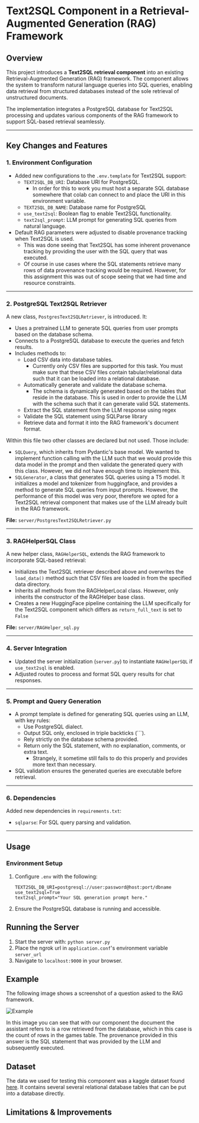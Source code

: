 # Text2SQL Component in a Retrieval-Augmented Generation (RAG) Framework

## Overview
This project introduces a **Text2SQL retrieval component** into an existing Retrieval-Augmented Generation (RAG) framework. The component allows the system to transform natural language queries into SQL queries, enabling data retrieval from structured databases instead of the sole retrieval of unstructured documents.

The implementation integrates a PostgreSQL database for Text2SQL processing and updates various components of the RAG framework to support SQL-based retrieval seamlessly.

---

## Key Changes and Features

### 1. **Environment Configuration**
- Added new configurations to the `.env.template` for Text2SQL support:
  - `TEXT2SQL_DB_URI`: Database URI for PostgreSQL.
    - In order for this to work you must host a separate SQL database somewhere that colab can connect to and place the URI in this environment variable.
  - `TEXT2SQL_DB_NAME`: Database name for PostgreSQL
  - `use_text2sql`: Boolean flag to enable Text2SQL functionality.
  - `text2sql_prompt`: LLM prompt for generating SQL queries from natural language.
- Default RAG parameters were adjusted to disable provenance tracking when Text2SQL is used.
    - This was done seeing that Text2SQL has some inherent provenance tracking by providing the user with the SQL query that was executed.
    - Of course in use cases where the SQL statements retrieve many rows of data provenance tracking would be required. However, for this assignment this was out of scope seeing that we had time and resource constraints.

---

### 2. **PostgreSQL Text2SQL Retriever**
A new class, `PostgresText2SQLRetriever`, is introduced. It:
- Uses a pretrained LLM to generate SQL queries from user prompts based on the database schema.
- Connects to a PostgreSQL database to execute the queries and fetch results.
- Includes methods to:
  - Load CSV data into database tables.
    - Currently only CSV files are supported for this task. You must make sure that these CSV files contain tabular/relational data such that it can be loaded into a relational database.
  - Automatically generate and validate the database schema.
    - The schema is dynamically generated based on the tables that reside in the database. This is used in order to provide the LLM with the schema such that it can generate valid SQL statements. 
  - Extract the SQL statement from the LLM response using regex
  - Validate the SQL statement using SQLParse library
  - Retrieve data and format it into the RAG framework's document format.

Within this file two other classes are declared but not used. Those include:
- `SQLQuery`, which inherits from Pydantic's base model. We wanted to implement function calling with the LLM such that we would provide this data model in the prompt and then validate the generated query with this class. However, we did not have enough time to implement this.
- `SQLGenerator`, a class that generates SQL queries using a T5 model. It initializes a model and tokenizer from huggingface, and provides a method to generate SQL queries from input prompts. However, the performance of this model was very poor, therefore we opted for a Text2SQL retrieval component that makes use of the LLM already built in the RAG framework. 


**File:** `server/PostgresText2SQLRetriever.py`

---

### 3. **RAGHelperSQL Class**
A new helper class, `RAGHelperSQL`, extends the RAG framework to incorporate SQL-based retrieval:
- Initializes the Text2SQL retriever described above and overwrites the ```load_data()``` method such that CSV files are loaded in from the specified data directory.
- Inherits all methods from the RAGHelperLocal class. However, only inherits the constructor of the RAGHelper base class.
- Creates a new HuggingFace pipeline containing the LLM specifically for the Text2SQL component which differs as `return_full_text` is set to `False`

**File:** `server/RAGHelper_sql.py`

---

### 4. **Server Integration**
- Updated the server initialization (`server.py`) to instantiate `RAGHelperSQL` if `use_text2sql` is enabled.
- Adjusted routes to process and format SQL query results for chat responses.

---

### 5. **Prompt and Query Generation**
- A prompt template is defined for generating SQL queries using an LLM, with key rules:
  - Use PostgreSQL dialect.
  - Output SQL only, enclosed in triple backticks (\`\`\`).
  - Rely strictly on the database schema provided.
  - Return only the SQL statement, with no explanation, comments, or extra text.
    - Strangely, it sometime still fails to do this properly and provides more text than necessary. 
- SQL validation ensures the generated queries are executable before retrieval.

---

### 6. **Dependencies**
Added new dependencies in `requirements.txt`:
- `sqlparse`: For SQL query parsing and validation.

---

## Usage

### Environment Setup
1. Configure `.env` with the following:
   ```env
   TEXT2SQL_DB_URI=postgresql://user:password@host:port/dbname
   use_text2sql=True
   text2sql_prompt="Your SQL generation prompt here."
2. Ensure the PostgreSQL database is running and accessible.

## Running the Server
1. Start the server with: ```python server.py```
2. Place the ngrok url in ```application.conf```'s environment variable ```server_url```
3. Navigate to ```localhost:9000``` in your browser.

## Example

The following image shows a screenshot of a question asked to the RAG framework. 

![Example](example_question.png)

In this image you can see that with our component the document the assistant refers to is a row retrieved from the database, which in this case is the count of rows in the games table. The provenance provided in this answer is the SQL statement that was provided by the LLM and subsequently executed. 

## Dataset

The data we used for testing this component was a kaggle dataset found [here](https://www.kaggle.com/datasets/technika148/football-database). It contains several several relational database tables that can be put into a database directly.

## Limitations & Improvements